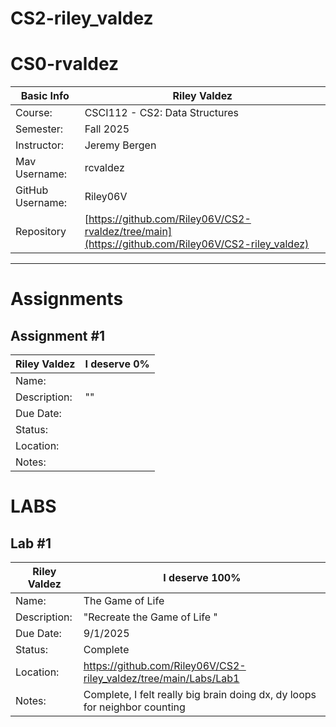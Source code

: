 # CS2-riley_valdez

# CS0-rvaldez

| Basic Info | Riley Valdez |
| --- | ---|
| Course: | CSCI112 - CS2: Data Structures |
| Semester: | Fall 2025 |
| Instructor: | Jeremy Bergen |
| Mav Username: | rcvaldez |
| GitHub Username: | Riley06V |
| Repository | [https://github.com/Riley06V/CS2-rvaldez/tree/main](https://github.com/Riley06V/CS2-riley_valdez) |

_______________________________________________________________________________________________________________
# Assignments

## Assignment #1
| Riley Valdez | I deserve 0% |
| --- | --- |
| Name: | |
| Description: | "" |
| Due Date: |  |
| Status: |  |
| Location: |  |
| Notes: |  |


# LABS
 
## Lab #1
| Riley Valdez | I deserve 100% |
| --- | --- |
| Name: | The Game of Life |
| Description: | "Recreate the Game of Life " |
| Due Date: | 9/1/2025 |
| Status: | Complete |
| Location: | https://github.com/Riley06V/CS2-riley_valdez/tree/main/Labs/Lab1 |
| Notes: | Complete, I felt really big brain doing dx, dy loops for neighbor counting |


